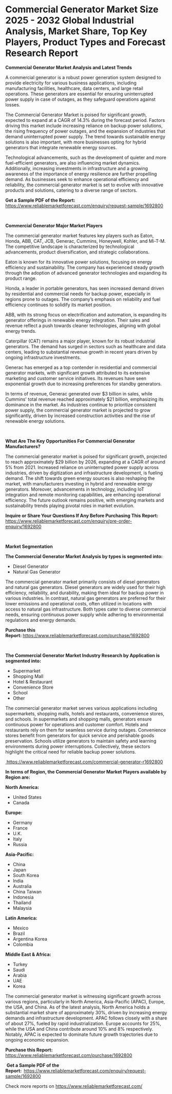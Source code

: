 <p><h1>Commercial Generator Market Size 2025 - 2032 Global Industrial Analysis, Market Share, Top Key Players, Product Types and Forecast Research Report</h1></p><p><strong>Commercial Generator Market Analysis and Latest Trends</strong></p>
<p><p>A commercial generator is a robust power generation system designed to provide electricity for various business applications, including manufacturing facilities, healthcare, data centers, and large retail operations. These generators are essential for ensuring uninterrupted power supply in case of outages, as they safeguard operations against losses.</p><p>The Commercial Generator Market is poised for significant growth, expected to expand at a CAGR of 14.3% during the forecast period. Factors driving this market include increasing reliance on backup power solutions, the rising frequency of power outages, and the expansion of industries that demand uninterrupted power supply. The trend towards sustainable energy solutions is also important, with more businesses opting for hybrid generators that integrate renewable energy sources.</p><p>Technological advancements, such as the development of quieter and more fuel-efficient generators, are also influencing market dynamics. Additionally, increasing investments in infrastructure and a growing awareness of the importance of energy resilience are further propelling demand. As businesses seek to enhance operational efficiency and reliability, the commercial generator market is set to evolve with innovative products and solutions, catering to a diverse range of sectors.</p></p>
<p><strong>Get a Sample PDF of the Report:&nbsp;</strong> <a href="https://www.reliablemarketforecast.com/enquiry/request-sample/1692800?utm_campaign=3091&utm_medium=2&utm_source=Github&utm_content=ia&utm_term=08042025&utm_id=commercial-generator">https://www.reliablemarketforecast.com/enquiry/request-sample/1692800</a></p>
<p>&nbsp;</p>
<p><strong>Commercial Generator Major Market Players</strong></p>
<p><p>The commercial generator market features key players such as Eaton, Honda, ABB, CAT, JCB, Generac, Cummins, Honeywell, Kohler, and Mi-T-M. The competitive landscape is characterized by technological advancements, product diversification, and strategic collaborations. </p><p>Eaton is known for its innovative power solutions, focusing on energy efficiency and sustainability. The company has experienced steady growth through the adoption of advanced generator technologies and expanding its product range.</p><p>Honda, a leader in portable generators, has seen increased demand driven by residential and commercial needs for backup power, especially in regions prone to outages. The company’s emphasis on reliability and fuel efficiency continues to solidify its market position.</p><p>ABB, with its strong focus on electrification and automation, is expanding its generator offerings in renewable energy integration. Their sales and revenue reflect a push towards cleaner technologies, aligning with global energy trends.</p><p>Caterpillar (CAT) remains a major player, known for its robust industrial generators. The demand has surged in sectors such as healthcare and data centers, leading to substantial revenue growth in recent years driven by ongoing infrastructure investments.</p><p>Generac has emerged as a top contender in residential and commercial generator markets, with significant growth attributed to its extensive marketing and customer service initiatives. Its revenues have seen exponential growth due to increasing preferences for standby generators.</p><p>In terms of revenue, Generac generated over $3 billion in sales, while Cummins' total revenue reached approximately $21 billion, emphasizing its dominance in the market. As industries continue to prioritize consistent power supply, the commercial generator market is projected to grow significantly, driven by increased construction activities and the rise of renewable energy solutions.</p></p>
<p>&nbsp;</p>
<p><strong>What Are The Key Opportunities For Commercial Generator Manufacturers?</strong></p>
<p><p>The commercial generator market is poised for significant growth, projected to reach approximately $29 billion by 2026, expanding at a CAGR of around 5% from 2021. Increased reliance on uninterrupted power supply across industries, driven by digitization and infrastructure development, is fueling demand. The shift towards green energy sources is also reshaping the market, with manufacturers investing in hybrid and renewable energy generators. Moreover, advancements in technology, including IoT integration and remote monitoring capabilities, are enhancing operational efficiency. The future outlook remains positive, with emerging markets and sustainability trends playing pivotal roles in market evolution.</p></p>
<p><strong>Inquire or Share Your Questions If Any Before Purchasing This Report:</strong> <a href="https://www.reliablemarketforecast.com/enquiry/pre-order-enquiry/1692800?utm_campaign=3091&utm_medium=2&utm_source=Github&utm_content=ia&utm_term=08042025&utm_id=commercial-generator">https://www.reliablemarketforecast.com/enquiry/pre-order-enquiry/1692800</a></p>
<p>&nbsp;</p>
<p><strong>Market Segmentation</strong></p>
<p><strong>The Commercial Generator Market Analysis by types is segmented into:</strong></p>
<p><ul><li>Diesel Generator</li><li>Natural Gas Generator</li></ul></p>
<p><p>The commercial generator market primarily consists of diesel generators and natural gas generators. Diesel generators are widely used for their high efficiency, reliability, and durability, making them ideal for backup power in various industries. In contrast, natural gas generators are preferred for their lower emissions and operational costs, often utilized in locations with access to natural gas infrastructure. Both types cater to diverse commercial needs, ensuring continuous power supply while adhering to environmental regulations and energy demands.</p></p>
<p><strong>Purchase this Report:&nbsp;</strong><a href="https://www.reliablemarketforecast.com/purchase/1692800?utm_campaign=3091&utm_medium=2&utm_source=Github&utm_content=ia&utm_term=08042025&utm_id=commercial-generator">https://www.reliablemarketforecast.com/purchase/1692800</a></p>
<p>&nbsp;</p>
<p><strong>The Commercial Generator Market Industry Research by Application is segmented into:</strong></p>
<p><ul><li>Supermarket</li><li>Shopping Mall</li><li>Hotel & Restaurant</li><li>Convenience Store</li><li>School</li><li>Other</li></ul></p>
<p><p>The commercial generator market serves various applications including supermarkets, shopping malls, hotels and restaurants, convenience stores, and schools. In supermarkets and shopping malls, generators ensure continuous power for operations and customer comfort. Hotels and restaurants rely on them for seamless service during outages. Convenience stores benefit from generators for quick service and perishable goods preservation. Schools utilize generators to maintain safety and learning environments during power interruptions. Collectively, these sectors highlight the critical need for reliable backup power solutions.</p></p>
<p><a href="https://www.reliablemarketforecast.com/commercial-generator-r1692800?utm_campaign=3091&utm_medium=2&utm_source=Github&utm_content=ia&utm_term=08042025&utm_id=commercial-generator">&nbsp;https://www.reliablemarketforecast.com/commercial-generator-r1692800</a></p>
<p><strong>In terms of Region, the Commercial Generator Market Players available by Region are:</strong></p>
<p>
    <p> <strong> North America: </strong>
        <ul>
            <li>United States</li>
            <li>Canada</li>
        </ul>
        </p> 
    <p> <strong> Europe: </strong>
        <ul>
            <li>Germany</li>
            <li>France</li>
            <li>U.K.</li>
            <li>Italy</li>
            <li>Russia</li>
        </ul>
        </p> 
    <p> <strong> Asia-Pacific: </strong>
        <ul>
            <li>China</li>
            <li>Japan</li>
            <li>South Korea</li>
            <li>India</li>
            <li>Australia</li>
            <li>China Taiwan</li>
            <li>Indonesia</li>
            <li>Thailand</li>
            <li>Malaysia</li>
        </ul>
        </p> 
    <p> <strong> Latin America: </strong>
        <ul>
            <li>Mexico</li>
            <li>Brazil</li>
            <li>Argentina Korea</li>
            <li>Colombia</li>
        </ul>
        </p> 
    <p> <strong> Middle East & Africa: </strong>
        <ul>
            <li>Turkey</li>
            <li>Saudi</li>
            <li>Arabia</li>
            <li>UAE</li>
            <li>Korea</li>
        </ul>
    </p>
    </p>
<p><p>The commercial generator market is witnessing significant growth across various regions, particularly in North America, Asia-Pacific (APAC), Europe, the USA, and China. As of the latest analysis, North America holds a substantial market share of approximately 30%, driven by increasing energy demands and infrastructure development. APAC follows closely with a share of about 27%, fueled by rapid industrialization. Europe accounts for 25%, while the USA and China contribute around 10% and 8% respectively. Notably, APAC is expected to dominate future growth trajectories due to ongoing economic expansion.</p></p>
<p><strong>Purchase this Report: </strong><a href="https://www.reliablemarketforecast.com/purchase/1692800?utm_campaign=3091&utm_medium=2&utm_source=Github&utm_content=ia&utm_term=08042025&utm_id=commercial-generator">https://www.reliablemarketforecast.com/purchase/1692800</a></p>
<p>&nbsp;<strong>Get a Sample PDF of the Report:&nbsp;&nbsp;</strong><a href="https://www.reliablemarketforecast.com/enquiry/request-sample/1692800?utm_campaign=3091&utm_medium=2&utm_source=Github&utm_content=ia&utm_term=08042025&utm_id=commercial-generator">https://www.reliablemarketforecast.com/enquiry/request-sample/1692800</a></p>
<p><strong></strong></p>
<p>Check more reports on <a href="https://www.reliablemarketforecast.com/?utm_campaign=3091&utm_medium=2&utm_source=Github&utm_content=ia&utm_term=08042025&utm_id=commercial-generator">https://www.reliablemarketforecast.com/</a></p>